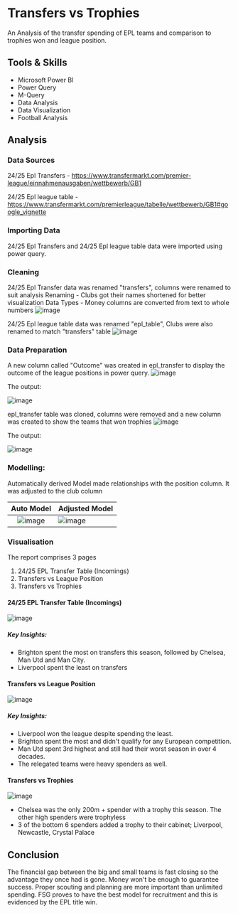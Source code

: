 # Transfers vs Trophies
An Analysis of the transfer spending of EPL teams and comparison to trophies won and league position.

## Tools & Skills
- Microsoft Power BI
- Power Query
- M-Query
- Data Analysis
- Data Visualization
- Football Analysis

## Analysis

### Data Sources
24/25 Epl Transfers - https://www.transfermarkt.com/premier-league/einnahmenausgaben/wettbewerb/GB1

24/25 Epl league table - https://www.transfermarkt.com/premierleague/tabelle/wettbewerb/GB1#google_vignette

### Importing Data
24/25 Epl Transfers and 24/25 Epl league table data were imported using power query. 

### Cleaning
24/25 Epl Transfer data was renamed "transfers", columns were renamed to suit analysis
Renaming - Clubs got their names shortened for better visualization
Data Types - Money columns are converted from text to whole numbers
![image](https://github.com/user-attachments/assets/11cd70d0-de01-41d6-9aba-6025f603d604)

24/25 Epl league table data was renamed "epl_table", Clubs were also renamed to match "transfers" table
![image](https://github.com/user-attachments/assets/a92dda9e-616f-45b2-8450-17244c229fef)


### Data Preparation
A new column called "Outcome" was created in epl_transfer to display the outcome of the league positions in power query.
![image](https://github.com/user-attachments/assets/ac1f4c7c-a302-444a-9241-3e46212842ab)

The output:

![image](https://github.com/user-attachments/assets/494565bb-81b7-401f-aa27-513e7508dc6e)


epl_transfer table was cloned, columns were removed and a new column was created to show the teams that won trophies
![image](https://github.com/user-attachments/assets/e838ddb4-bb2f-4d57-8049-317ac964e9f9)

The output:

![image](https://github.com/user-attachments/assets/1901d7cf-a6c2-4593-a2a5-90e7b51d9149)



### Modelling:
Automatically derived Model made relationships with the position column. It was adjusted to the club column

Auto Model                                  |                      Adjusted Model
:------------------------------------------:|----------------------------------------|
![image](https://github.com/user-attachments/assets/e3be9f90-e16b-451e-b6d1-7322fc58be14)     |       ![image](https://github.com/user-attachments/assets/f4ac2140-e552-4e8b-8c67-86eeb0c69f71)

### Visualisation

The report comprises 3 pages

1. 24/25 EPL Transfer Table (Incomings)
2. Transfers vs League Position
3. Transfers vs Trophies


#### 24/25 EPL Transfer Table (Incomings)
![image](https://github.com/user-attachments/assets/8b03e161-e7a5-4e0f-b46c-7f49342ae0d6)

##### Key Insights:
- Brighton spent the most on transfers this season, followed by Chelsea, Man Utd and Man City.
- Liverpool spent the least on transfers


#### Transfers vs League Position
![image](https://github.com/user-attachments/assets/b20ec74e-134a-46c4-8611-7467b29c8515)

##### Key Insights:
- Liverpool won the league despite spending the least.
- Brighton spent the most and didn't qualify for any European competition.
- Man Utd spent 3rd highest and still had their worst season in over 4 decades.
- The relegated teams were heavy spenders as well.

#### Transfers vs Trophies
![image](https://github.com/user-attachments/assets/decce0c1-a803-49fb-9e0a-6fa131a9fe66)
- Chelsea was the only 200m + spender with a trophy this season. The other high spenders were trophyless
- 3 of the bottom 6 spenders added a trophy to their cabinet; Liverpool, Newcastle, Crystal Palace

## Conclusion
The financial gap between the big and small teams is fast closing so the advantage they once had is gone. Money won't be enough to guarantee success. Proper scouting and planning are more important than unlimited spending. FSG proves to have the best model for recruitment and this is evidenced by the EPL title win.



